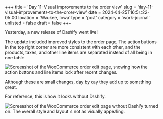 +++
title = 'Day 11: Visual improvements to the order view'
slug = 'day-11-visual-improvements-to-the-order-view'
date = 2024-04-25T16:54:22-05:00
location = 'Waukee, Iowa'
type = 'post'
category = 'work-journal'
unlisted = false
draft = false
+++

Yesterday, a new release of Dashify went live!

The update included improved styles to the order page. The action buttons in the top right corner are more consistent with each other, and the products, taxes, and other line items are separated instead of all being in one table.

![Screenshot of the WooCommerce order edit page, showing how the action buttons and line items look after recent changes.](/day-11-visual-improvements-to-the-order-view/after.png)

Although these are small changes, day by day they add up to something great.

For reference, this is how it looks without Dashify.

![Screenshot of the WooCommerce order edit page without Dashify turned on. The overall style and layout is not as visually appealing.](/day-11-visual-improvements-to-the-order-view/before.png)
